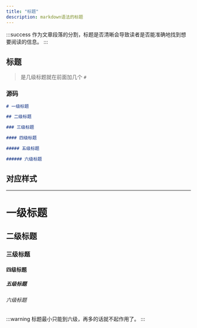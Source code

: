 ```yaml
---
title: "标题"
description: markdown语法的标题
---
```


:::success
作为文章段落的分割，标题是否清晰会导致读者是否能准确地找到想要阅读的信息。
:::

## 标题

> 是几级标题就在前面加几个 `#`

### 源码

```markdown
# 一级标题

## 二级标题

### 三级标题

#### 四级标题

##### 五级标题

###### 六级标题
```

## 对应样式

---

# 一级标题

## 二级标题

### 三级标题

#### 四级标题

##### 五级标题

###### 六级标题

:::warning
标题最小只能到六级，再多的话就不起作用了。
:::
